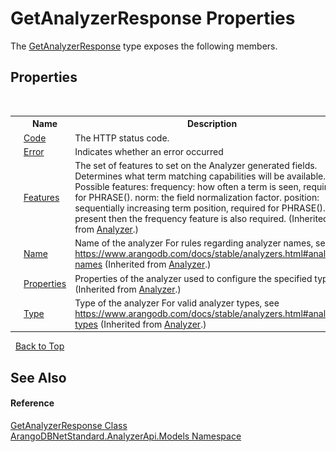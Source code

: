 # GetAnalyzerResponse Properties
 

The <a href="75bd7315-9616-297f-8499-4dc9251c3646">GetAnalyzerResponse</a> type exposes the following members.


## Properties
&nbsp;<table><tr><th></th><th>Name</th><th>Description</th></tr><tr><td>![Public property](media/pubproperty.gif "Public property")</td><td><a href="f62b27e2-438c-d18a-d319-8d79ea09df4d">Code</a></td><td>
The HTTP status code.</td></tr><tr><td>![Public property](media/pubproperty.gif "Public property")</td><td><a href="5aadc819-4d48-7a56-a5c7-86438f222383">Error</a></td><td>
Indicates whether an error occurred</td></tr><tr><td>![Public property](media/pubproperty.gif "Public property")</td><td><a href="9073008d-951c-a271-5a64-7e1a69cd107a">Features</a></td><td>
The set of features to set on the Analyzer generated fields. Determines what term matching capabilities will be available. Possible features: frequency: how often a term is seen, required for PHRASE(). norm: the field normalization factor. position: sequentially increasing term position, required for PHRASE(). If present then the frequency feature is also required.
 (Inherited from <a href="8f72a19f-2442-03b9-b908-f7b9d464c8c9">Analyzer</a>.)</td></tr><tr><td>![Public property](media/pubproperty.gif "Public property")</td><td><a href="b28fa2f9-f2c6-dea3-00c1-3469c272d012">Name</a></td><td>
Name of the analyzer For rules regarding analyzer names, see https://www.arangodb.com/docs/stable/analyzers.html#analyzer-names
 (Inherited from <a href="8f72a19f-2442-03b9-b908-f7b9d464c8c9">Analyzer</a>.)</td></tr><tr><td>![Public property](media/pubproperty.gif "Public property")</td><td><a href="4b4f2207-df37-d6db-8c1b-bc76e45456a1">Properties</a></td><td>
Properties of the analyzer used to configure the specified type
 (Inherited from <a href="8f72a19f-2442-03b9-b908-f7b9d464c8c9">Analyzer</a>.)</td></tr><tr><td>![Public property](media/pubproperty.gif "Public property")</td><td><a href="e628b89f-3950-4700-5cad-e32ae35dffad">Type</a></td><td>
Type of the analyzer For valid analyzer types, see https://www.arangodb.com/docs/stable/analyzers.html#analyzer-types
 (Inherited from <a href="8f72a19f-2442-03b9-b908-f7b9d464c8c9">Analyzer</a>.)</td></tr></table>&nbsp;
<a href="#getanalyzerresponse-properties">Back to Top</a>

## See Also


#### Reference
<a href="75bd7315-9616-297f-8499-4dc9251c3646">GetAnalyzerResponse Class</a><br /><a href="a2e54104-4ead-c0d1-eaad-3d92d56c8fb7">ArangoDBNetStandard.AnalyzerApi.Models Namespace</a><br />